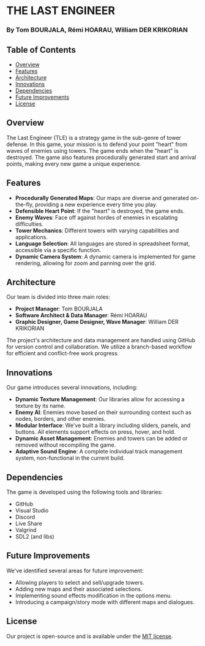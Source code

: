 # THE LAST ENGINEER
### By Tom BOURJALA, Rémi HOARAU, William DER KRIKORIAN
## Table of Contents
- [Overview](#overview)
- [Features](#features)
- [Architecture](#architecture)
- [Innovations](#innovations)
- [Dependencies](#dependencies)
- [Future Improvements](#future-improvements)
- [License](#license)

## Overview
The Last Engineer (TLE) is a strategy game in the sub-genre of tower defense. In this game, your mission is to defend your point "heart" from waves of enemies using towers. The game ends when the "heart" is destroyed. The game also features procedurally generated start and arrival points, making every new game a unique experience.

## Features
- **Procedurally Generated Maps**: Our maps are diverse and generated on-the-fly, providing a new experience every time you play.
- **Defensible Heart Point**: If the "heart" is destroyed, the game ends.
- **Enemy Waves**: Face off against hordes of enemies in escalating difficulties.
- **Tower Mechanics**: Different towers with varying capabilities and applications.
- **Language Selection**: All languages are stored in spreadsheet format, accessible via a specific function.
- **Dynamic Camera System**: A dynamic camera is implemented for game rendering, allowing for zoom and panning over the grid.

## Architecture
Our team is divided into three main roles:
- **Project Manager**: Tom BOURJALA
- **Software Architect & Data Manager**: Rémi HOARAU
- **Graphic Designer, Game Designer, Wave Manager**: William DER KRIKORIAN

The project's architecture and data management are handled using GitHub for version control and collaboration. We utilize a branch-based workflow for efficient and conflict-free work progress.

## Innovations
Our game introduces several innovations, including:
- **Dynamic Texture Management**: Our libraries allow for accessing a texture by its name.
- **Enemy AI**: Enemies move based on their surrounding context such as nodes, borders, and other enemies.
- **Modular Interface**: We've built a library including sliders, panels, and buttons. All elements support effects on press, hover, and hold.
- **Dynamic Asset Management**: Enemies and towers can be added or removed without recompiling the game.
- **Adaptive Sound Engine**: A complete individual track management system, non-functional in the current build.

## Dependencies
The game is developed using the following tools and libraries:
- GitHub
- Visual Studio
- Discord
- Live Share
- Valgrind
- SDL2 (and libs)

## Future Improvements
We've identified several areas for future improvement:
- Allowing players to select and sell/upgrade towers.
- Adding new maps and their associated selections.
- Implementing sound effects modification in the options menu.
- Introducing a campaign/story mode with different maps and dialogues.

## License
Our project is open-source and is available under the [MIT license](https://opensource.org/licenses/MIT).
